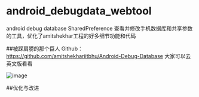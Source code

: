 # android_debugdata_webtool
android debug database SharedPreference 查看并修改手机数据库和共享参数的工具，优化了amitshekhar工程的好多细节功能和代码

##被踩肩膀的那个巨人 Github：https://github.com/amitshekhariitbhu/Android-Debug-Database
大家可以去英文版看看

![ image](https://github.com/hnsugar/android-debugdata-webtool/blob/master/img1.png)

##优化与改进
